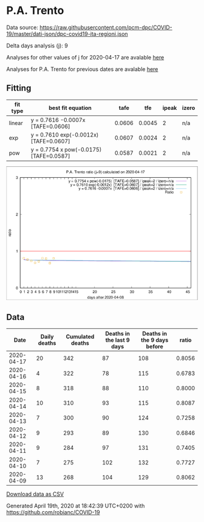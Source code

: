 # P.A. Trento

Data source: https://raw.githubusercontent.com/pcm-dpc/COVID-19/master/dati-json/dpc-covid19-ita-regioni.json

Delta days analysis (j): 9

Analyses for other values of j for 2020-04-17 are avalable [here](../2020-04-17/README.md)

Analyses for P.A. Trento for previous dates are avalable [here](../README.md)

## Fitting 
|fit type|best fit equation|tafe|tfe|ipeak|izero|
|-------|-----|--------|------|---|---|
|linear|y = 0.7616 -0.0007x  [TAFE=0.0606]|0.0606|0.0045|2|n/a|
|exp|y = 0.7610 exp(-0.0012x)  [TAFE=0.0607]|0.0607|0.0024|2|n/a|
|pow|y = 0.7754 x pow(-0.0175)  [TAFE=0.0587]|0.0587|0.0021|2|n/a|

![Plot](COVID-19_p.a._trento_j9_2020-04-17.png)

## Data
|Date|Daily deaths|Cumulated deaths|Deaths in the last 9 days|Deaths in the 9 days before|ratio|
|----|----------|-----------|-------|--------------------|-----|
|2020-04-17|20|342|87|108|0.8056|
|2020-04-16|4|322|78|115|0.6783|
|2020-04-15|8|318|88|110|0.8000|
|2020-04-14|10|310|93|115|0.8087|
|2020-04-13|7|300|90|124|0.7258|
|2020-04-12|9|293|89|130|0.6846|
|2020-04-11|9|284|97|131|0.7405|
|2020-04-10|7|275|102|132|0.7727|
|2020-04-09|13|268|104|129|0.8062|

[Download data as CSV](COVID-19_p.a._trento_j9_2020-04-17.csv)

Generated April 19th, 2020 at 18:42:39 UTC+0200 with https://github.com/robianc/COVID-19
